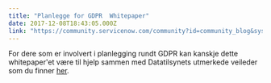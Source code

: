 ```yaml
---
title: "Planlegge for GDPR  Whitepaper"
date: 2017-12-08T18:43:05.000Z
link: "https://community.servicenow.com/community?id=community_blog&sys_id=aa4e66addbd0dbc01dcaf3231f96196d"
---
```

<p>For dere som er involvert i planlegging rundt GDPR kan kanskje dette whitepaper'et være til hjelp sammen med Datatilsynets utmerkede veileder som du finner <a title="ww.datatilsynet.no/regelverk-og-skjema/veiledere/hva-betyr/" href="https://www.datatilsynet.no/regelverk-og-skjema/veiledere/hva-betyr/">her</a>.</p>